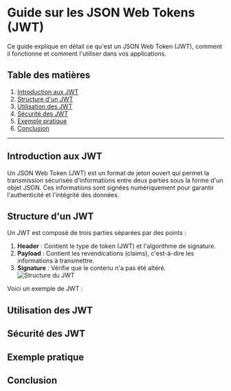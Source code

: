 # Guide sur les JSON Web Tokens (JWT)

Ce guide explique en détail ce qu'est un JSON Web Token (JWT), comment il fonctionne et comment l'utiliser dans vos applications.

## Table des matières
1. [Introduction aux JWT](#introduction-aux-jwt)
2. [Structure d'un JWT](#structure-dun-jwt)
3. [Utilisation des JWT](#utilisation-des-jwt)
4. [Sécurité des JWT](#sécurité-des-jwt)
5. [Exemple pratique](#exemple-pratique)
6. [Conclusion](#conclusion)

---

## Introduction aux JWT

Un JSON Web Token (JWT) est un format de jeton ouvert qui permet la transmission sécurisée d'informations entre deux parties sous la forme d'un objet JSON. Ces informations sont signées numériquement pour garantir l'authenticité et l'intégrité des données.

## Structure d'un JWT

Un JWT est composé de trois parties séparées par des points :
1. **Header** : Contient le type de token (JWT) et l'algorithme de signature.
2. **Payload** : Contient les revendications (claims), c'est-à-dire les informations à transmettre.
3. **Signature** : Vérifie que le contenu n'a pas été altéré.  
![Structure du JWT](gestion-plancher-mobile\src\assets\images\JWT_guide)

Voici un exemple de JWT :




## Utilisation des JWT




## Sécurité des JWT






## Exemple pratique





## Conclusion

